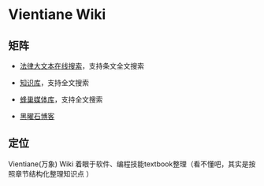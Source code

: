 # Vientiane Wiki

## 矩阵

- [法律大文本在线搜索](https://law.iglooblog.top)，支持条文全文搜索

- [知识库](https://wiki.iglooblog.top)，支持全文搜索
- [蜂巢媒体库](https://media.iglooblog.top)，支持全文搜索
- [黑曜石博客](https://iglooblog.top:82)

## 定位

Vientiane(万象) Wiki 着眼于软件、编程技能textbook整理（看不懂吧，其实是按照章节结构化整理知识点 ）
